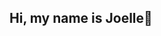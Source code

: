 ## Hi, my name is Joelle👋

<!--
**joellesteiner/joellesteiner** is a ✨ _special_ ✨ repository because its `README.md` (this file) appears on your GitHub profile.

I currently study Digital & Technology Solutions at QMUL , I am also an apprentice.
I am on the Software Engineer Pathway and have a little bit of experience in Python 🖥️
I live currently in London at home.
 -->
